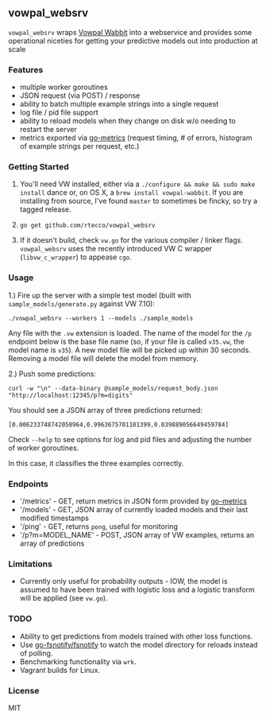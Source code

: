## vowpal_websrv

`vowpal_websrv` wraps [Vowpal Wabbit](https://github.com/JohnLangford/vowpal_wabbit) into a webservice and provides some operational niceties for getting your predictive models out into production at scale

### Features

* multiple worker goroutines
* JSON request (via POST) / response
* ability to batch multiple example strings into a single request
* log file / pid file support
* ability to reload models when they change on disk w/o needing to restart the server
* metrics exported via [go-metrics](https://github.com/rcrowley/go-metrics) (request timing, # of errors, histogram of example strings per request, etc.)

### Getting Started

1. You'll need VW installed, either via a `./configure && make && sudo make install` dance or, on OS X, a `brew install vowpal-wabbit`. If you are installing from source, I've found `master` to sometimes be fincky, so try a tagged release.

2. `go get github.com/rtecco/vowpal_websrv`

3. If it doesn't build, check `vw.go` for the various compiler / linker flags. `vowpal_websrv` uses the recently introduced VW C wrapper (`libvw_c_wrapper`) to appease `cgo`.

### Usage

1.) Fire up the server with a simple test model (built with `sample_models/generate.py` against VW 7.10):

```
./vowpal_websrv --workers 1 --models ./sample_models
```

Any file with the `.vw` extension is loaded. The name of the model for the `/p` endpoint below is the base file name (so, if your file is called `v35.vw`, the model name is `v35`). A new model file will be picked up within 30 seconds. Removing a model file will delete the model from memory.

2.) Push some predictions:

```
curl -w "\n" --data-binary @sample_models/request_body.json "http://localhost:12345/p?m=digits"
```

You should see a JSON array of three predictions returned:

```
[0.006233748742058964,0.9963675701101399,0.039889056649459784]
```

Check `--help` to see options for log and pid files and adjusting the number of worker goroutines.

In this case, it classifies the three examples correctly.

### Endpoints

* '/metrics' - GET, return metrics in JSON form provided by [go-metrics](https://github.com/rcrowley/go-metrics)
* '/models' - GET, JSON array of currently loaded models and their last modified timestamps
* '/ping' - GET, returns `pong`, useful for monitoring
* '/p?m=MODEL_NAME' - POST, JSON array of VW examples, returns an array of predictions

### Limitations

* Currently only useful for probability outputs - IOW, the model is assumed to have been trained with logistic loss and a logistic transform will be applied (see `vw.go`).

### TODO

* Ability to get predictions from models trained with other loss functions.
* Use [go-fsnotify/fsnotify](https://github.com/go-fsnotify/fsnotify) to watch the model directory for reloads instead of polling.
* Benchmarking functionality via `wrk`.
* Vagrant builds for Linux.

### License

MIT
